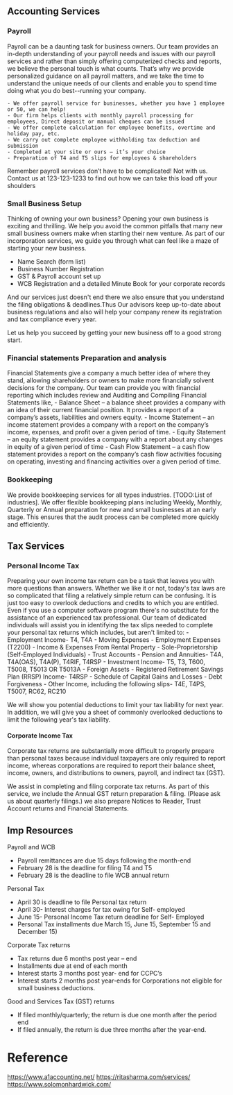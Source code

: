 ## Accounting Services
### Payroll
 Payroll can be a daunting task for business owners. Our team provides an in-depth understanding of your payroll needs and issues with our payroll services and rather than simply offering computerized checks and reports, we believe the personal touch is what counts. That’s why we provide personalized guidance on all payroll matters, and we take the time to understand the unique needs of our clients and enable you to spend time doing what you do best--running your company.

    - We offer payroll service for businesses, whether you have 1 employee or 50, we can help!
    - Our firm helps clients with monthly payroll processing for employees, Direct deposit or manual cheques can be issued
    - We offer complete calculation for employee benefits, overtime and holiday pay, etc.
    - We carry out complete employee withholding tax deduction and submission
    - Completed at your site or ours – it’s your choice
    - Preparation of T4 and T5 slips for employees & shareholders

 Remember payroll services don’t have to be complicated! Not with us. 
 Contact us  at 123-123-1233  to find out how we can take this load off your shoulders


### Small Business Setup
Thinking of owning your own business?
Opening your own business is exciting and thrilling. We help you avoid the common pitfalls that many new small business owners make when starting their new venture. As part of our incorporation services, we guide you through what can feel like a maze of starting your new business.

- Name Search (form list)
- Business Number Registration
- GST & Payroll account set up
- WCB Registration and a detailed Minute Book for your corporate records

And our services just doesn't end there we also ensure that you understand the filing obligations & deadlines.Thus Our advisors keep up-to-date about business regulations and also will help your company renew its registration and tax compliance every year.

Let us help you succeed by getting your new business off to a good strong start.


### Financial statements Preparation and analysis
Financial Statements give a company a much better idea of where they stand, allowing shareholders or owners to make more financially solvent decisions for the company.
Our team can provide you with financial reporting which includes review and Auditing and Compiling Financial Statements like, 
    - Balance Sheet – a balance sheet provides a company with an idea of their current financial position. It provides a report of a company’s assets, liabilities and owners equity.
    - Income Statement – an income statement provides a company with a report on the company’s income, expenses, and profit over a given period of time.
    - Equity Statement – an equity statement provides a company with a report about any changes in equity of a given period of time
    - Cash Flow Statement – a cash flow statement provides a report on the company’s cash flow activities focusing on operating, investing and financing activities over a given period of time.


### Bookkeeping
We provide bookkeeping services for all types industries. [TODO:List of industries].
We offer flexible bookkeeping plans including Weekly, Monthly, Quarterly or Annual preparation for new and small businesses at an early stage. This ensures that the audit process can be completed more quickly and efficiently.


## Tax Services
### Personal Income Tax
Preparing your own income tax return can be a task that leaves you with more questions than answers.
Whether we like it or not, today's tax laws are so complicated that filing a relatively simple return can be confusing. It is just too easy to overlook deductions and credits to which you are entitled. Even if you use a computer software program there's no substitute for the assistance of an experienced tax professional.
Our team of dedicated individuals will assist you in identifying the tax slips needed to complete your personal tax returns which includes, but aren't limited to:
    - Employment Income- T4, T4A
    - Moving Expenses
    - Employment Expenses (T2200)
    - Income & Expenses From Rental Property
    - Sole-Proprietorship (Self-Employed Individuals)
    - Trust Accounts
    - Pension and Annuities- T4A, T4A(OAS), T4A(P), T4RIF, T4RSP
    - Investment Income- T5, T3, T600, T5008, T5013 OR T5013A
    - Foreign Assets
    - Registered Retirement Savings Plan (RRSP) Income- T4RSP
    - Schedule of Capital Gains and Losses
    - Debt Forgiveness
    - Other Income, including the following slips- T4E, T4PS, T5007, RC62, RC210

We will show you potential deductions to limit your tax liability for next year. In addition, we will give you a sheet of commonly overlooked deductions to limit the following year's tax liability.

#### Corporate Income Tax
Corporate tax returns are substantially more difficult to properly prepare than personal taxes because individual taxpayers are only required to report income, whereas corporations are required to report their balance sheet, income, owners, and distributions to owners, payroll, and indirect tax (GST).

We assist in completing and filing corporate tax returns. As part of this service, we include the Annual GST return preparation & filing. (Please ask us about quarterly filings.) we also prepare Notices to Reader, Trust Account returns and Financial Statements.

## Imp Resources
Payroll and WCB
 - Payroll remittances are due 15 days following the month-end
 - February 28 is the deadline for filing T4 and T5
 - February 28 is the deadline to file WCB annual return

Personal Tax
 - April 30 is deadline to file Personal tax return
 - April 30- Interest charges for tax owing for Self- employed
 - June 15- Personal Income Tax return deadline for Self- Employed
 - Personal Tax installments due March 15, June 15, September 15 and December 15)

Corporate Tax returns
- Tax returns due 6 months post year – end
- Installments due at end of each month
- Interest starts 3 months post year- end for CCPC’s
- Interest starts 2 months post year-ends for Corporations not eligible for small business deductions.

Good and Services Tax (GST) returns
- If filed monthly/quarterly; the return is due one month after the period end
- If filed annually, the return is due three months after the year-end.






# Reference 
https://www.a1accounting.net/
https://ritasharma.com/services/
https://www.solomonhardwick.com/